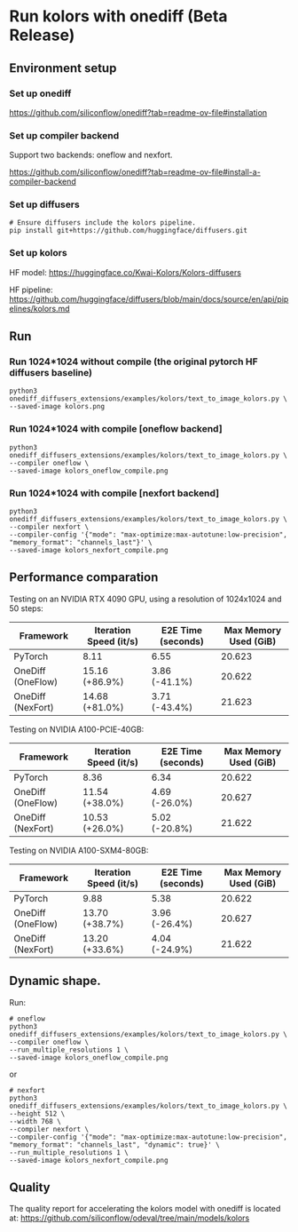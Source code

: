 # Run kolors with onediff (Beta Release)


## Environment setup

### Set up onediff
https://github.com/siliconflow/onediff?tab=readme-ov-file#installation

### Set up compiler backend
Support two backends: oneflow and nexfort.

https://github.com/siliconflow/onediff?tab=readme-ov-file#install-a-compiler-backend


### Set up diffusers

```
# Ensure diffusers include the kolors pipeline.
pip install git+https://github.com/huggingface/diffusers.git
```

### Set up kolors

HF model: https://huggingface.co/Kwai-Kolors/Kolors-diffusers

HF pipeline: https://github.com/huggingface/diffusers/blob/main/docs/source/en/api/pipelines/kolors.md


## Run

### Run 1024*1024 without compile (the original pytorch HF diffusers baseline)
```
python3 onediff_diffusers_extensions/examples/kolors/text_to_image_kolors.py \
--saved-image kolors.png
```

### Run 1024*1024 with compile [oneflow backend]

```
python3 onediff_diffusers_extensions/examples/kolors/text_to_image_kolors.py \
--compiler oneflow \
--saved-image kolors_oneflow_compile.png
```

### Run 1024*1024 with compile [nexfort backend]

```
python3 onediff_diffusers_extensions/examples/kolors/text_to_image_kolors.py \
--compiler nexfort \
--compiler-config '{"mode": "max-optimize:max-autotune:low-precision", "memory_format": "channels_last"}' \
--saved-image kolors_nexfort_compile.png
```

## Performance comparation

Testing on an NVIDIA RTX 4090 GPU, using a resolution of 1024x1024 and 50 steps:

| Framework | Iteration Speed (it/s) | E2E Time (seconds) | Max Memory Used (GiB) |
|-----------|------------------------|--------------------|-----------------------|
| PyTorch   | 8.11                   | 6.55               | 20.623                |
| OneDiff (OneFlow) | 15.16 (+86.9%)         | 3.86 (-41.1%)               | 20.622                |
| OneDiff (NexFort) | 14.68 (+81.0%)         | 3.71 (-43.4%)               | 21.623                |

Testing on NVIDIA A100-PCIE-40GB:

| Framework | Iteration Speed (it/s) | E2E Time (seconds) | Max Memory Used (GiB) |
|-----------|------------------------|--------------------|-----------------------|
| PyTorch   | 8.36                   | 6.34               | 20.622                |
| OneDiff (OneFlow) | 11.54 (+38.0%)         | 4.69 (-26.0%)               | 20.627                |
| OneDiff (NexFort) | 10.53 (+26.0%)         | 5.02 (-20.8%)               | 21.622                |

Testing on NVIDIA A100-SXM4-80GB:

| Framework | Iteration Speed (it/s) | E2E Time (seconds) | Max Memory Used (GiB) |
|-----------|------------------------|--------------------|-----------------------|
| PyTorch   | 9.88                   | 5.38               | 20.622                |
| OneDiff (OneFlow) | 13.70 (+38.7%)         | 3.96 (-26.4%)               | 20.627                |
| OneDiff (NexFort) | 13.20 (+33.6%)         | 4.04 (-24.9%)               | 21.622                |

## Dynamic shape.

Run:

```
# oneflow
python3 onediff_diffusers_extensions/examples/kolors/text_to_image_kolors.py \
--compiler oneflow \
--run_multiple_resolutions 1 \
--saved-image kolors_oneflow_compile.png
```

or

```
# nexfort
python3 onediff_diffusers_extensions/examples/kolors/text_to_image_kolors.py \
--height 512 \
--width 768 \
--compiler nexfort \
--compiler-config '{"mode": "max-optimize:max-autotune:low-precision", "memory_format": "channels_last", "dynamic": true}' \
--run_multiple_resolutions 1 \
--saved-image kolors_nexfort_compile.png
```

## Quality

The quality report for accelerating the kolors model with onediff is located at:
https://github.com/siliconflow/odeval/tree/main/models/kolors

